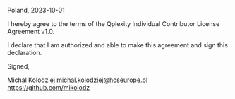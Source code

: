 Poland, 2023-10-01

I hereby agree to the terms of the Qplexity Individual Contributor License Agreement v1.0.

I declare that I am authorized and able to make this agreement and sign this declaration.

Signed,

Michal Kolodziej michal.kolodziej@hcseurope.pl https://github.com/mikolodz
